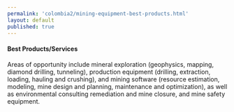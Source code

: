 ```yaml
--- 
permalink: 'colombia2/mining-equipment-best-products.html' 
layout: default
published: true 
---
```

<h4 id="mining-equipment-best-products">Best Products/Services</h4>

Areas of opportunity include mineral exploration (geophysics, mapping, diamond drilling, tunneling), production equipment (drilling, extraction, loading, hauling and crushing), and mining software (resource estimation, modeling, mine design and planning, maintenance and optimization), as well as environmental consulting remediation and mine closure, and mine safety equipment.

